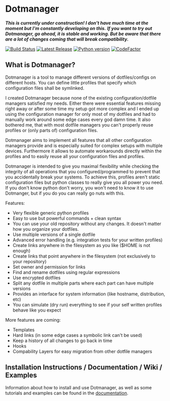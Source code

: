 # Dotmanager

***This is currently under construction! I don't have much time at the moment but I'm constantly developing on this.***
***If you want to try out Dotmanager, go ahead, it is stable and working. But be aware that there are a lot of changes coming that will break compatibility.***


[![Build Status](https://travis-ci.com/RickestRickSanchez/dotmanager.svg?branch=master)](https://travis-ci.com/RickestRickSanchez/dotmanager)
[![Latest Release](https://img.shields.io/github/release/RickestRickSanchez/dotmanager.svg)](https://github.com/RickestRickSanchez/dotmanager/releases/latest)
[![Python version](https://img.shields.io/badge/python-3.5%20%7C%203.6%20%7C%203.7-blue.svg)]()
[![CodeFactor](https://www.codefactor.io/repository/github/rickestricksanchez/dotmanager/badge)](https://www.codefactor.io/repository/github/rickestricksanchez/dotmanager)

## What is Dotmanager?
Dotmanager is a tool to manage different versions of dotfiles/configs on different hosts. You can define little profiles
that specify which configuration files shall be symlinked.

I created Dotmanager because none of the existing configuration/dotfile managers satisfied my needs. Either there were
essential features missing right away or after some time my setup got more complex and I ended up using the configuration
manager for only most of my dotfiles and had to manually work around some edge cases every god damn time. It also bothered me,
that with most dotfile managers you can't properly reuse profiles or (only parts of) configuration files.

Dotmanager aims to implement all features that all other configuration managers provide and is especially suited for complex
setups with multiple devices. Furthermore it allows to automate workarounds directly within the profiles and to easily reuse all
your configuration files and profiles.

Dotmanager is intended to give you maximal flexibility while checking the integrity of all operations that you
configured/programmed to prevent that you accidentally break your systems. To achieve this, profiles aren't static configuration
files but python classes to really give you all power you need.
If you don't know python don't worry, you won't need to know it to use Dotmanger, but if you do you can really go nuts with this.

Features:
- Very flexible generic python profiles
- Easy to use but powerful commands + clean syntax
- You can use your old repository without any changes. It doesn't matter how you organize your dotfiles.
- Use multiple versions of a single dotfile
- Advanced error handling (e.g. integration tests for your written profiles)
- Create links anywhere in the filesystem as you like ($HOME is not enough)
- Create links that point anywhere in the filesystem (not exclusively to your repository)
- Set owner and permission for links
- Find and rename dotfiles using regular expressions
- Use encrypted dotfiles
- Split any dotfile in multiple parts where each part can have multiple versions
- Provides an interface for system information (like hostname, distribution, etc)
- You can simulate (dry run) everything to see if your self written profiles behave like you expect

More features are coming:
- Templates
- Hard links (in some edge cases a symbolic link can't be used)
- Keep a history of all changes to go back in time
- Hooks
- Compability Layers for easy migration from other dotfile managers


## Installation Instructions / Documentation / Wiki / Examples
Information about how to install and use Dotmanager, as well as some tutorials and examples can be found in the [documentation](https://rickestricksanchez.github.io/dotmanager/).
